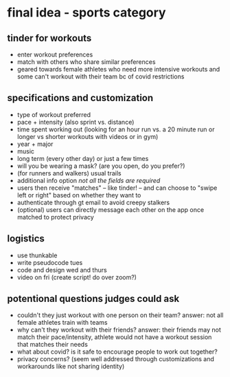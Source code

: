 # final idea - sports category

## tinder for workouts 
- enter workout preferences
- match with others who share similar preferences
- geared towards female athletes who need more intensive workouts and some can't workout with their team bc of covid restrictions

## specifications and customization
- type of workout preferred
- pace + intensity (also sprint vs. distance)
- time spent working out (looking for an hour run vs. a 20 minute run or longer vs shorter workouts with videos or in gym)
- year + major
- music
- long term (every other day) or just a few times
- will you be wearing a mask? (are you open, do you prefer?)
- (for runners and walkers) usual trails
- additional info option
*not all the fields are required*
- users then receive "matches" – like tinder! – and can choose to "swipe left or right" based on whether they want to
- authenticate through gt email to avoid creepy stalkers
- (optional) users can directly message each other on the app once matched to protect privacy

## logistics
- use thunkable
- write pseudocode tues
- code and design wed and thurs
- video on fri (create script! do over zoom?)

## potentional questions judges could ask
- couldn't they just workout with one person on their team? answer: not all female athletes train with teams
- why can't they workout with their friends? answer: their friends may not match their pace/intensity, athlete would not have a workout session that matches their needs
- what about covid? is it safe to encourage people to work out together?
- privacy concerns? (seem well addressed through customizations and workarounds like not sharing identity)
